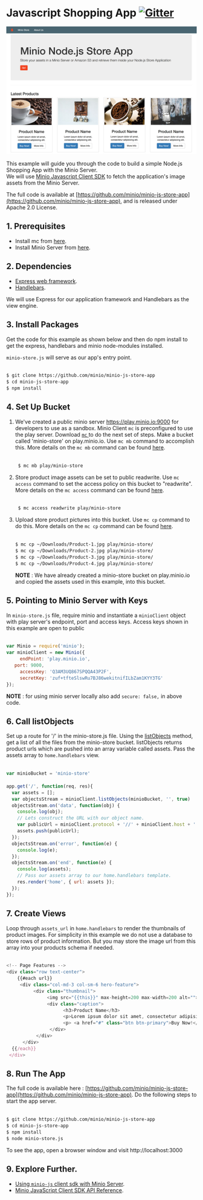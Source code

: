 # Javascript Shopping App [![Gitter](https://badges.gitter.im/Join%20Chat.svg)](https://gitter.im/minio/minio?utm_source=badge&utm_medium=badge&utm_campaign=pr-badge&utm_content=badge)

![minio_JS1](https://github.com/minio/minio-js-store-app/blob/master/docs/screenshots/minio-JS1.jpg?raw=true)

This example will guide you through the code to build a simple Node.js Shopping App with the Minio Server.  
We will use [Minio Javascript Client SDK](https://docs.minio.io/docs/javascript-client-quickstart-guide) to fetch the application's image assets from the Minio Server. 

The full code is available at  [https://github.com/minio/minio-js-store-app](https://github.com/minio/minio-js-store-app), and is released under Apache 2.0 License.

## 1. Prerequisites

* Install mc  from [here](https://docs.minio.io/docs/minio-client-quick-start-guide).
* Install Minio Server from [here](https://docs.minio.io/docs/minio ).

## 2. Dependencies

* [Express web framework](http://expressjs.com).
* [Handlebars](http://handlebarsjs.com). 

We will use Express for our application framework and Handlebars as the view engine.

## 3. Install Packages

Get the code for this example as shown below and then do npm install to get the express, handlebars and minio node-modules installed. 

`minio-store.js` will serve as our app's entry point.

```sh

$ git clone https://github.com/minio/minio-js-store-app
$ cd minio-js-store-app
$ npm install

```

##  4. Set Up Bucket

1. We've created a public minio server https://play.minio.io:9000 for developers to use as a sandbox. Minio Client `mc` is  preconfigured to use the play server. Download [ `mc` ](https://docs.minio.io/docs/minio-client-quick-start-guide) to do the next set of steps.
Make a bucket called 'minio-store' on play.minio.io. Use `mc mb` command to accomplish this. More details on the `mc mb` command can be found [here](https://docs.minio.io/docs/minio-client-complete-guide#mb).


   ```sh

    $ mc mb play/minio-store

   ```
2. Store product image assets can be set to public readwrite.  Use `mc access` command to set the access policy on this bucket to "readwrite". More details on the `mc access` command can be found [here](https://docs.minio.io/docs/minio-client-complete-guide#access).

   ```sh

    $ mc access readwrite play/minio-store

   ```

3. Upload store product pictures into this bucket.  Use `mc cp`  command to do this. More details on the `mc cp` command can be found [here](https://docs.minio.io/docs/minio-client-complete-guide#cp).

   ```sh

   $ mc cp ~/Downloads/Product-1.jpg play/minio-store/
   $ mc cp ~/Downloads/Product-2.jpg play/minio-store/
   $ mc cp ~/Downloads/Product-3.jpg play/minio-store/
   $ mc cp ~/Downloads/Product-4.jpg play/minio-store/

   ```

   **NOTE** : We have already created a minio-store bucket on play.minio.io and copied the assets used in this example, into this bucket.


## 5. Pointing to Minio Server with Keys


In `minio-store.js` file, require minio and instantiate a `minioClient` object with play server's endpoint, port and access keys. Access keys shown in this example are open to public


```js

var Minio = require('minio');
var minioClient = new Minio({
 	 endPoint: 'play.minio.io',
   port: 9000,
	 accessKey: 'Q3AM3UQ867SPQQA43P2F',
	 secretKey: 'zuf+tfteSlswRu7BJ86wekitnifILbZam1KYY3TG'
});

```

**NOTE** : for using minio server locally also add ``secure: false,`` in above code.


## 6. Call listObjects

Set up a route for '/' in the minio-store.js file. Using the [listObjects](https://docs.minio.io/docs/javascript-client-api-guide#listObjects) method, get a list of all the files from the minio-store bucket. listObjects returns product urls which are pushed into an array variable called assets. Pass the assets array to `home.handlebars` view. 


```js

var minioBucket = 'minio-store'

app.get('/', function(req, res){
  var assets = [];
  var objectsStream = minioClient.listObjects(minioBucket, '', true)
  objectsStream.on('data', function(obj) {
    console.log(obj);
    // Lets construct the URL with our object name.
    var publicUrl = minioClient.protocol + '//' + minioClient.host + ':' + minioClient.port + '/' + minioBucket + '/' + obj.name
    assets.push(publicUrl);
  });
  objectsStream.on('error', function(e) {
    console.log(e);
  });
  objectsStream.on('end', function(e) {
    console.log(assets);
    // Pass our assets array to our home.handlebars template.
    res.render('home', { url: assets });
  });
});

```

## 7. Create Views

Loop through `assets_url` in `home.handlebars` to render the thumbnails of product images. For simplicity in this example we do not use a database to store rows of product information. But you may store the image url from this array into your products schema if needed.

```js

<!-- Page Features -->
<div class="row text-center">
	{{#each url}}
     <div class="col-md-3 col-sm-6 hero-feature">
          <div class="thumbnail">
               <img src="{{this}}" max-height=200 max-width=200 alt="">
               <div class="caption">
                     <h3>Product Name</h3>
                     <p>Lorem ipsum dolor sit amet, consectetur adipisicing elit.</p>
                     <p> <a href="#" class="btn btn-primary">Buy Now!</a> <a href="#" class="btn btn-default">More Info</a> </p>
                </div>
           </div>
      </div>
  {{/each}}   
 </div>

```

## 8. Run The App

The full code is available here :  [https://github.com/minio/minio-js-store-app](https://github.com/minio/minio-js-store-app).  Do the following steps to start the app server.

  ```sh

  $ git clone https://github.com/minio/minio-js-store-app
  $ cd minio-js-store-app
  $ npm install
  $ node minio-store.js

  ```

  To see the app, open a browser window and visit http://localhost:3000

## 9.  Explore Further.

- [Using `minio-js` client sdk with Minio Server](https://docs.minio.io/docs/javascript-client-quickstart-guide). 
- [Minio JavaScript Client SDK API Reference](https://docs.minio.io/docs/javascript-client-api-reference).
  
